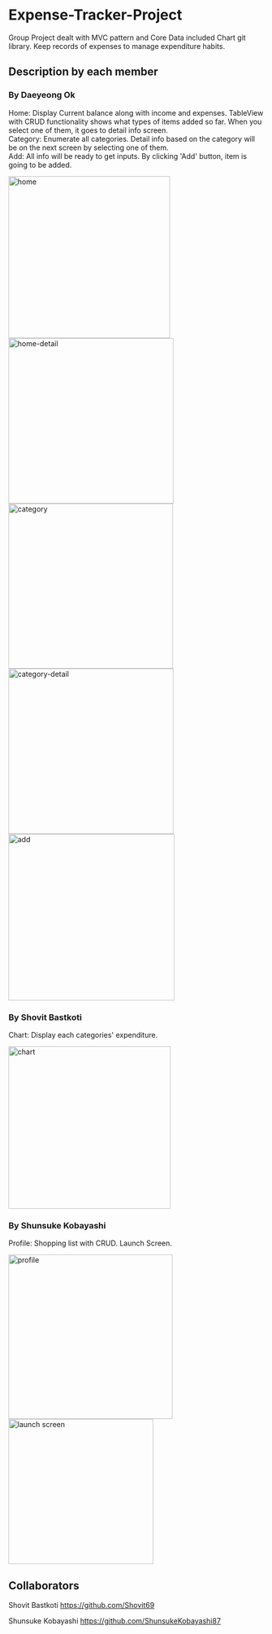 # Expense-Tracker-Project

Group Project dealt with MVC pattern and Core Data included Chart git library. Keep records of expenses to manage expenditure habits.

## Description by each member

### By Daeyeong Ok
Home: Display Current balance along with income and expenses. TableView with CRUD functionality shows what types of items added so far. When you select one of them, it goes to detail info screen.<br>
Category: Enumerate all categories. Detail info based on the category will be on the next screen by selecting one of them.<br>
Add: All info will be ready to get inputs. By clicking 'Add' button, item is going to be added.

<img width="318" alt="home" src="https://user-images.githubusercontent.com/37741042/187049086-e35e5029-4a4a-44a9-910d-64659f7f498e.png"> <img width="325" alt="home-detail" src="https://user-images.githubusercontent.com/37741042/187049092-dfe1caba-7ce3-47f2-905d-f2b01485fc23.png"><br>
<img width="324" alt="category" src="https://user-images.githubusercontent.com/37741042/187049096-cc6936ce-cf15-4f3a-8dca-82347c2058fc.png"> <img width="325" alt="category-detail" src="https://user-images.githubusercontent.com/37741042/187049099-478ed70a-be76-4028-b2a9-28d87da0f342.png"><br>
<img width="327" alt="add" src="https://user-images.githubusercontent.com/37741042/187049104-2fbb7387-f7d1-43e1-850f-7945fb5073d6.png">


### By Shovit Bastkoti
Chart: Display each categories' expenditure.

<img width="319" alt="chart" src="https://user-images.githubusercontent.com/37741042/187049128-94a21c8f-12b3-4fc8-9cc9-78b40b85cf3f.png">


### By Shunsuke Kobayashi
Profile: Shopping list with CRUD.
Launch Screen.

<img width="323" alt="profile" src="https://user-images.githubusercontent.com/37741042/187049141-719980eb-3d5d-4c06-befa-1ff16d243452.png"> <img width="285" alt="launch screen" src="https://user-images.githubusercontent.com/37741042/187049155-16aa10ac-0727-49f5-9409-7e496431a9aa.png">


## Collaborators

Shovit Bastkoti
https://github.com/Shovit69

Shunsuke Kobayashi
https://github.com/ShunsukeKobayashi87
